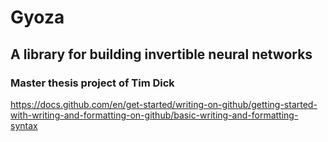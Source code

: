 # Gyoza 
## A library for building invertible neural networks
### Master thesis project of Tim Dick
https://docs.github.com/en/get-started/writing-on-github/getting-started-with-writing-and-formatting-on-github/basic-writing-and-formatting-syntax
